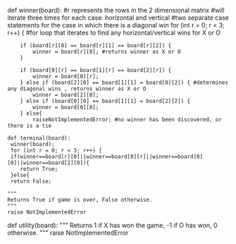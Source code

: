 def winner(board):
    #r represents the rows in the 2 dimensional matrix
    #will iterate three times for each case: horizontal and vertical
    #two separate case statements for the case in which there is a diagonal win
    for (int r = 0; r < 3; r++) { #for loop that iterates to find any horizontal/vertical wins for X or O

        if (board[r][0] == board[r][1] == board[r][2]) { 
            winner = board[r][0]; #returns winner as X or O
        }

        if (board[0][r] == board[1][r] == board[2][r]) {
            winner = board[0][r];
        } else if (board[2][0] == board[1][1] = board[0][2]) { #determines any diagonal wins , returns winner as X or O
            winner = board[2][0];
        } else if (board[0][0] == board[1][1] = board[2][2]) {
            winner = board[0][0];
        } else{
            raiseNotImplementedError; #no winner has been discovered, or there is a tie
            
    def terminal(board):
     winner(board);
     for (int r = 0; r < 3; r++) {
     if(winner==board[r][0]||winner==board[0][r]||winner==board[0][0]||winner==board[2][0]){
        return True;
     }else{
     return False;
     
    """
    Returns True if game is over, False otherwise.
    """
    raise NotImplementedError


def utility(board):
    """
    Returns 1 if X has won the game, -1 if O has won, 0 otherwise.
    """
    raise NotImplementedError
